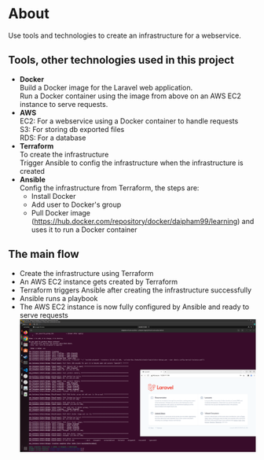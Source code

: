# About  
Use tools and technologies to create an infrastructure for a webservice.
## Tools, other technologies used in this project
- **Docker**  
    Build a Docker image for the Laravel web application.  
    Run a Docker container using the image from above on an AWS EC2 instance to serve requests.  
- **AWS**  
    EC2: For a webservice using a Docker container to handle requests  
    S3: For storing db exported files  
    RDS: For a database  
- **Terraform**  
    To create the infrastructure  
    Trigger Ansible to config the infrastructure when the infrastructure is created  
- **Ansible**  
    Config the infrastructure from Terraform, the steps are:  
    - Install Docker  
    - Add user to Docker's group  
    - Pull Docker image (https://hub.docker.com/repository/docker/daipham99/learning) and uses it to run a Docker container  

## The main flow  
- Create the infrastructure using Terraform
- An AWS EC2 instance gets created by Terraform
- Terraform triggers Ansible after creating the infrastructure successfully
- Ansible runs a playbook 
- The AWS EC2 instance is now fully configured by Ansible and ready to serve requests
![alt text](result.png)